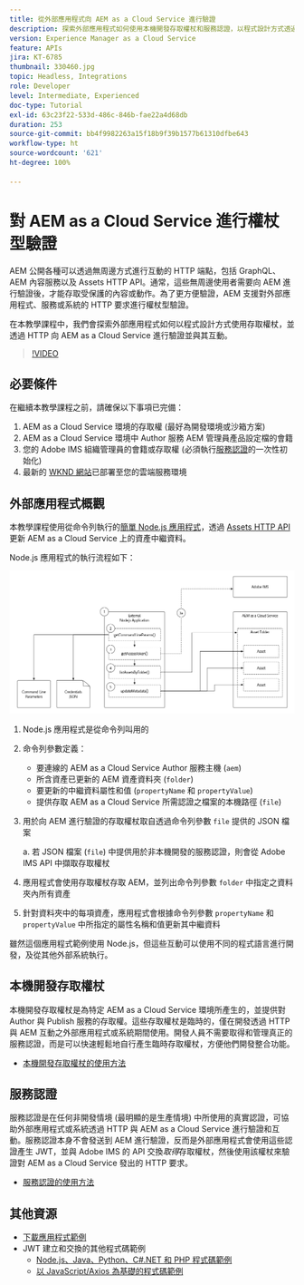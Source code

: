 ```yaml
---
title: 從外部應用程式向 AEM as a Cloud Service 進行驗證
description: 探索外部應用程式如何使用本機開發存取權杖和服務認證，以程式設計方式透過 HTTP 對 AEM as a Cloud Service 進行驗證並與之互動。
version: Experience Manager as a Cloud Service
feature: APIs
jira: KT-6785
thumbnail: 330460.jpg
topic: Headless, Integrations
role: Developer
level: Intermediate, Experienced
doc-type: Tutorial
exl-id: 63c23f22-533d-486c-846b-fae22a4d68db
duration: 253
source-git-commit: bb4f9982263a15f18b9f39b1577b61310dfbe643
workflow-type: ht
source-wordcount: '621'
ht-degree: 100%

---
```


# 對 AEM as a Cloud Service 進行權杖型驗證

AEM 公開各種可以透過無周邊方式進行互動的 HTTP 端點，包括 GraphQL、AEM 內容服務以及 Assets HTTP API。通常，這些無周邊使用者需要向 AEM 進行驗證後，才能存取受保護的內容或動作。為了更方便驗證，AEM 支援對外部應用程式、服務或系統的 HTTP 要求進行權杖型驗證。

在本教學課程中，我們會探索外部應用程式如何以程式設計方式使用存取權杖，並透過 HTTP 向 AEM as a Cloud Service 進行驗證並與其互動。

>[!VIDEO](https://video.tv.adobe.com/v/330460?quality=12&learn=on)

## 必要條件

在繼續本教學課程之前，請確保以下事項已完備：

1. AEM as a Cloud Service 環境的存取權 (最好為開發環境或沙箱方案)
1. AEM as a Cloud Service 環境中 Author 服務 AEM 管理員產品設定檔的會籍
1. 您的 Adobe IMS 組織管理員的會籍或存取權 (必須執行[服務認證](./service-credentials.md)的一次性初始化)
1. 最新的 [WKND 網站](https://github.com/adobe/aem-guides-wknd)已部署至您的雲端服務環境

## 外部應用程式概觀

本教學課程使用從命令列執行的[簡單 Node.js 應用程式](./assets/aem-guides_token-authentication-external-application.zip)，透過 [Assets HTTP API](https://experienceleague.adobe.com/docs/experience-manager-cloud-service/assets/admin/mac-api-assets.html) 更新 AEM as a Cloud Service 上的資產中繼資料。

Node.js 應用程式的執行流程如下：

![外部應用程式](./assets/overview/external-application.png)

1. Node.js 應用程式是從命令列叫用的
1. 命令列參數定義：
   + 要連線的 AEM as a Cloud Service Author 服務主機 (`aem`)
   + 所含資產已更新的 AEM 資產資料夾 (`folder`)
   + 要更新的中繼資料屬性和值 (`propertyName` 和 `propertyValue`)
   + 提供存取 AEM as a Cloud Service 所需認證之檔案的本機路徑 (`file`)
1. 用於向 AEM 進行驗證的存取權杖取自透過命令列參數 `file` 提供的 JSON 檔案

   a. 若 JSON 檔案 (`file`) 中提供用於非本機開發的服務認證，則會從 Adobe IMS API 中擷取存取權杖
1. 應用程式會使用存取權杖存取 AEM，並列出命令列參數 `folder` 中指定之資料夾內所有資產
1. 針對資料夾中的每項資產，應用程式會根據命令列參數 `propertyName` 和 `propertyValue` 中所指定的屬性名稱和值更新其中繼資料

雖然這個應用程式範例使用 Node.js，但這些互動可以使用不同的程式語言進行開發，及從其他外部系統執行。

## 本機開發存取權杖

本機開發存取權杖是為特定 AEM as a Cloud Service 環境所產生的，並提供對 Author 與 Publish 服務的存取權。這些存取權杖是臨時的，僅在開發透過 HTTP 與 AEM 互動之外部應用程式或系統期間使用。開發人員不需要取得和管理真正的服務認證，而是可以快速輕鬆地自行產生臨時存取權杖，方便他們開發整合功能。

+ [本機開發存取權杖的使用方法](./local-development-access-token.md)

## 服務認證

服務認證是在任何非開發情境 (最明顯的是生產情境) 中所使用的真實認證，可協助外部應用程式或系統透過 HTTP 與 AEM as a Cloud Service 進行驗證和互動。服務認證本身不會發送到 AEM 進行驗證，反而是外部應用程式會使用這些認證產生 JWT，並與 Adobe IMS 的 API 交換&#x200B;_取得_&#x200B;存取權杖，然後使用該權杖來驗證對 AEM as a Cloud Service 發出的 HTTP 要求。

+ [服務認證的使用方法](./service-credentials.md)

## 其他資源

+ [下載應用程式範例](./assets/aem-guides_token-authentication-external-application.zip)
+ JWT 建立和交換的其他程式碼範例
   + [Node.js、Java、Python、C#.NET 和 PHP 程式碼範例](https://developer.adobe.com/developer-console/docs/guides/authentication/JWT/samples)
   + [以 JavaScript/Axios 為基礎的程式碼範例](https://github.com/adobe/aemcs-api-client-lib)
